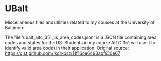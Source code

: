 # UBalt
Miscellaneous files and utilities related to my courses at the University of Baltimore

The file 'ubalt_aitc_351_us_area_codes.json' is a JSON file containing area codes and states for the US. Students in my course AITC 351 will use it to identify valid area codes in their application. Original source: https://gist.github.com/rkorkosz/11f16ce6493abf950e67
